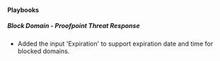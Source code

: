 
#### Playbooks

##### Block Domain - Proofpoint Threat Response

- Added the input 'Expiration' to support expiration date and time for blocked domains.
